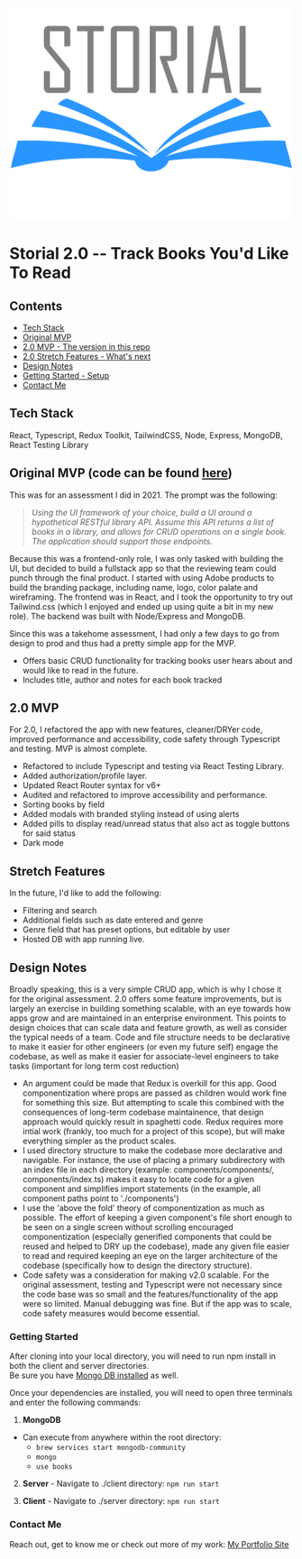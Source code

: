 ![Storial Logo](client/public/storial-logo.png)
# Storial 2.0 -- Track Books You'd Like To Read
## Contents
  - [Tech Stack](#tech-stack)
  - [Original MVP](#original-mvp-code-can-be-found-here)
  - [2.0 MVP - The version in this repo](#storial-20----track-books-youd-like-to-read)
  - [2.0 Stretch Features - What's next](#stretch-features)
  - [Design Notes](#design-notes)
  - [Getting Started - Setup](#getting-started)
  - [Contact Me](#contact-me)

## Tech Stack
React, Typescript, Redux Toolkit, TailwindCSS, Node, Express, MongoDB, React Testing Library

## Original MVP (code can be found [here](https://github.com/jespy2/storial "The original Storial!"))
This was for an assessment I did in 2021. The prompt was the following:

> *Using the UI framework of your choice, build a UI around a hypothetical RESTful library API. Assume this API returns a list of books in a library, and allows for CRUD operations on a single book. The application should support those endpoints.*

Because this was a frontend-only role, I was only tasked with building the UI, but decided to build a fullstack app so that the reviewing team could punch through the final product. I started with using Adobe products to build the branding package, including name, logo, color palate and wireframing. The frontend was in React, and I took the opportunity to try out Tailwind.css (which I enjoyed and ended up using quite a bit in my new role). The backend was built with Node/Express and MongoDB.

Since this was a takehome assessment, I had only a few days to go from design to prod and thus had a pretty simple app for the MVP.  



  - Offers basic CRUD functionality for tracking books user hears about and would like to read in the future.
  - Includes title, author and notes for each book tracked

## 2.0 MVP
For 2.0, I refactored the app with new features, cleaner/DRYer code, improved performance and accessibility, code safety through Typescript and testing.  MVP is almost complete.
  - Refactored to include Typescript and testing via React Testing Library.
  - Added authorization/profile layer.
  - Updated React Router syntax for v6+
  - Audited and refactored to improve accessibility and performance.
  - Sorting books by field
  - Added modals with branded styling instead of using alerts
  - Added pills to display read/unread status that also act as toggle buttons for said status
  - Dark mode

## Stretch Features

In the future, I'd like to add the following:
  - Filtering and search
  - Additional fields such as date entered and genre
  - Genre field that has preset options, but editable by user
  - Hosted DB with app running live.

## Design Notes
Broadly speaking, this is a very simple CRUD app, which is why I chose it for the original assessment.  2.0 offers some feature improvements, but is largely an exercise in building something scalable, with an eye towards how apps grow and are maintained in an enterprise environment.  This points to design choices that can scale data and feature growth, as well as consider the typical needs of a team. Code and file structure needs to be declarative to make it easier for other engineers (or even my future self) engage the codebase, as well as make it easier for associate-level engineers to take tasks (important for long term cost reduction)
  - An argument could be made that Redux is overkill for this app.  Good componentization where props are passed as children would work fine for something this size.  But attempting to scale this combined with the consequences of long-term codebase maintainence, that design approach would quickly result in spaghetti code.  Redux requires more intial work (frankly, too much for a project of this scope), but will make everything simpler as the product scales.
  - I used directory structure to make the codebase more declarative and navigable.  For instance, the use of placing a primary subdirectory with an index file in each directory (example: components/components/, components/index.ts) makes it easy to locate code for a given component and simplifies import statements (in the example, all component paths point to './components')
  - I use the 'above the fold' theory of componentization as much as possible.  The effort of keeping a given component's file short enough to be seen on a single screen without scrolling encouraged componentization (especially generified components that could be reused and helped to DRY up the codebase), made any given file easier to read and required keeping an eye on the larger architecture of the codebase (specifically how to design the directory structure).
  - Code safety was a consideration for making v2.0 scalable.  For the original assessment, testing and Typescript were not necessary since the code base was so small and the features/functionality of the app were so limited.  Manual debugging was fine.  But if the app was to scale, code safety measures would become essential.

### Getting Started
After cloning into your local directory, you will need to run npm install in both the client and server directories.  
Be sure you have [Mongo DB installed](https://docs.mongodb.com/manual/installation/) as well.

Once your dependencies are installed, you will need to open three terminals and enter the following commands:
  1. **MongoDB** 

  - Can execute from anywhere within the root directory:
    - ```brew services start mongodb-community```
    - ```mongo```
    - ```use books```

  2. **Server** - Navigate to ./client directory:  ```npm run start```
  
  3. **Client** 
    - Navigate to ./server directory: ```npm run start```

### Contact Me
Reach out, get to know me or check out more of my work:  [My Portfolio Site](https://github.com/jespy2/storial)